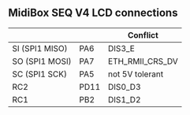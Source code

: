 ## MidiBox SEQ V4 LCD connections

|                 |      | Conflict         |
|-----------------|------|------------------|
| SI (SPI1 MISO)  | PA6  | DIS3_E           |
| SO (SPI1 MOSI)  | PA7  | ETH_RMII_CRS_DV  |
| SC (SPI1 SCK)   | PA5  | not 5V tolerant  |
| RC2             | PD11 | DIS0_D3          |
| RC1             | PB2  | DIS1_D2          |
